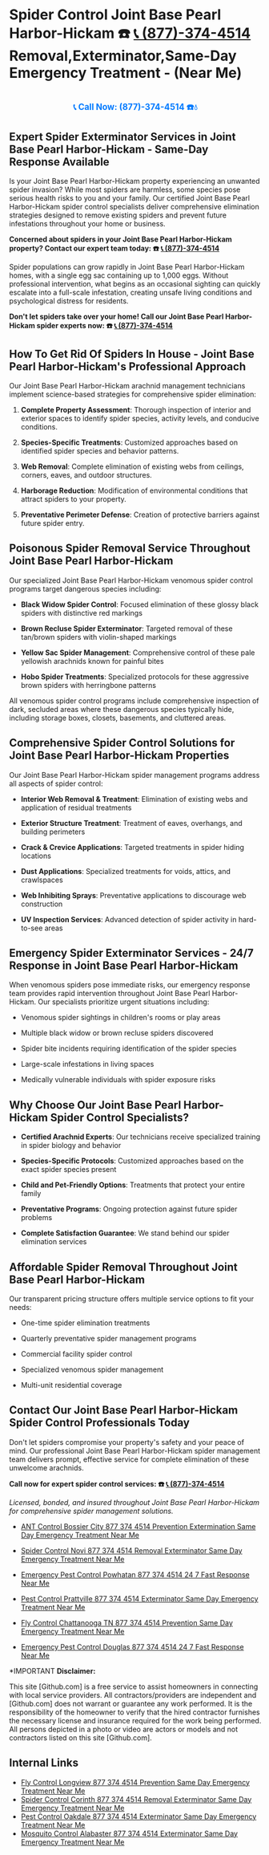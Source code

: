 # Spider Control Joint Base Pearl Harbor-Hickam ☎️ [📞 (877)-374-4514](https://pest-control-4514.netlify.app) Removal,Exterminator,Same-Day Emergency Treatment - (Near Me)
# 

<p align="center" style="font-size: 1.2em; font-weight: bold; margin: 20px 0;">
  <a href="https://pest-control-4514.netlify.app" target="_blank" style="color: #007BFF; text-decoration: none;">📞 Call Now: (877)-374-4514 ☎️💧</a>
</p>

## Expert Spider Exterminator Services in Joint Base Pearl Harbor-Hickam - Same-Day Response Available

Is your Joint Base Pearl Harbor-Hickam property experiencing an unwanted spider invasion? While most spiders are harmless, some species pose serious health risks to you and your family. Our certified Joint Base Pearl Harbor-Hickam spider control specialists deliver comprehensive elimination strategies designed to remove existing spiders and prevent future infestations throughout your home or business.

**Concerned about spiders in your Joint Base Pearl Harbor-Hickam property? Contact our expert team today: ☎️ [📞 (877)-374-4514](https://pest-control-4514.netlify.app)**

Spider populations can grow rapidly in Joint Base Pearl Harbor-Hickam homes, with a single egg sac containing up to 1,000 eggs. Without professional intervention, what begins as an occasional sighting can quickly escalate into a full-scale infestation, creating unsafe living conditions and psychological distress for residents.

**Don't let spiders take over your home! Call our Joint Base Pearl Harbor-Hickam spider experts now: ☎️ [📞 (877)-374-4514](https://pest-control-4514.netlify.app)**

## How To Get Rid Of Spiders In House - Joint Base Pearl Harbor-Hickam's Professional Approach

Our Joint Base Pearl Harbor-Hickam arachnid management technicians implement science-based strategies for comprehensive spider elimination:

1. **Complete Property Assessment**: Thorough inspection of interior and exterior spaces to identify spider species, activity levels, and conducive conditions.

2. **Species-Specific Treatments**: Customized approaches based on identified spider species and behavior patterns.

3. **Web Removal**: Complete elimination of existing webs from ceilings, corners, eaves, and outdoor structures.

4. **Harborage Reduction**: Modification of environmental conditions that attract spiders to your property.

5. **Preventative Perimeter Defense**: Creation of protective barriers against future spider entry.

## Poisonous Spider Removal Service Throughout Joint Base Pearl Harbor-Hickam

Our specialized Joint Base Pearl Harbor-Hickam venomous spider control programs target dangerous species including:

- **Black Widow Spider Control**: Focused elimination of these glossy black spiders with distinctive red markings

- **Brown Recluse Spider Exterminator**: Targeted removal of these tan/brown spiders with violin-shaped markings

- **Yellow Sac Spider Management**: Comprehensive control of these pale yellowish arachnids known for painful bites

- **Hobo Spider Treatments**: Specialized protocols for these aggressive brown spiders with herringbone patterns

All venomous spider control programs include comprehensive inspection of dark, secluded areas where these dangerous species typically hide, including storage boxes, closets, basements, and cluttered areas.

## Comprehensive Spider Control Solutions for Joint Base Pearl Harbor-Hickam Properties

Our Joint Base Pearl Harbor-Hickam spider management programs address all aspects of spider control:

- **Interior Web Removal & Treatment**: Elimination of existing webs and application of residual treatments

- **Exterior Structure Treatment**: Treatment of eaves, overhangs, and building perimeters

- **Crack & Crevice Applications**: Targeted treatments in spider hiding locations

- **Dust Applications**: Specialized treatments for voids, attics, and crawlspaces

- **Web Inhibiting Sprays**: Preventative applications to discourage web construction

- **UV Inspection Services**: Advanced detection of spider activity in hard-to-see areas

## Emergency Spider Exterminator Services - 24/7 Response in Joint Base Pearl Harbor-Hickam

When venomous spiders pose immediate risks, our emergency response team provides rapid intervention throughout Joint Base Pearl Harbor-Hickam. Our specialists prioritize urgent situations including:

- Venomous spider sightings in children's rooms or play areas

- Multiple black widow or brown recluse spiders discovered

- Spider bite incidents requiring identification of the spider species

- Large-scale infestations in living spaces

- Medically vulnerable individuals with spider exposure risks

## Why Choose Our Joint Base Pearl Harbor-Hickam Spider Control Specialists?

- **Certified Arachnid Experts**: Our technicians receive specialized training in spider biology and behavior

- **Species-Specific Protocols**: Customized approaches based on the exact spider species present

- **Child and Pet-Friendly Options**: Treatments that protect your entire family

- **Preventative Programs**: Ongoing protection against future spider problems

- **Complete Satisfaction Guarantee**: We stand behind our spider elimination services

## Affordable Spider Removal Throughout Joint Base Pearl Harbor-Hickam

Our transparent pricing structure offers multiple service options to fit your needs:

- One-time spider elimination treatments

- Quarterly preventative spider management programs

- Commercial facility spider control

- Specialized venomous spider management

- Multi-unit residential coverage

## Contact Our Joint Base Pearl Harbor-Hickam Spider Control Professionals Today

Don't let spiders compromise your property's safety and your peace of mind. Our professional Joint Base Pearl Harbor-Hickam spider management team delivers prompt, effective service for complete elimination of these unwelcome arachnids.

**Call now for expert spider control services: ☎️ [📞 (877)-374-4514](https://pest-control-4514.netlify.app)**

*Licensed, bonded, and insured throughout Joint Base Pearl Harbor-Hickam for comprehensive spider management solutions.*


- [ANT Control Bossier City 877 374 4514 Prevention Extermination Same Day Emergency Treatment Near Me](https://github.com/allyoucaneatsushiin/plumbing-texas/blob/main/ANT-Control-Bossier-City-877-374-4514-Prevention-Extermination-Same-Day-Emergency-Treatment-Near-Me.md)
- [Spider Control Novi 877 374 4514 Removal Exterminator Same Day Emergency Treatment Near Me](https://github.com/allyoucaneatsushiin/plumbing-texas/blob/main/Spider-Control-Novi-877-374-4514-Removal-Exterminator-Same-Day-Emergency-Treatment-Near-Me.md)
- [Emergency Pest Control Powhatan 877 374 4514 24 7 Fast Response Near Me](https://github.com/allyoucaneatsushiin/plumbing-texas/blob/main/Emergency-Pest-Control-Powhatan-877-374-4514-24-7-Fast-Response-Near-Me.md)


- [Pest Control Prattville 877 374 4514 Exterminator Same Day Emergency Treatment Near Me](https://github.com/allyoucaneatsushiin/plumbing-texas/blob/main/Pest-Control-Prattville-877-374-4514-Exterminator-Same-Day-Emergency-Treatment-Near-Me.md)
- [Fly Control Chattanooga TN 877 374 4514 Prevention Same Day Emergency Treatment Near Me](https://github.com/allyoucaneatsushiin/plumbing-texas/blob/main/Fly-Control-Chattanooga-TN-877-374-4514-Prevention-Same-Day-Emergency-Treatment-Near-Me.md)
- [Emergency Pest Control Douglas 877 374 4514 24 7 Fast Response Near Me](https://github.com/allyoucaneatsushiin/plumbing-texas/blob/main/Emergency-Pest-Control-Douglas-877-374-4514-24-7-Fast-Response-Near-Me.md)


*IMPORTANT **Disclaimer:**  

This site [Github.com] is a free service to assist homeowners in connecting with local service providers. All contractors/providers are independent and [Github.com] does not warrant or guarantee any work performed. It is the responsibility of the homeowner to verify that the hired contractor furnishes the necessary license and insurance required for the work being performed. All persons depicted in a photo or video are actors or models and not contractors listed on this site [Github.com].


## Internal Links
- [Fly Control Longview 877 374 4514 Prevention Same Day Emergency Treatment Near Me](https://github.com/allyoucaneatsushiin/plumbing-texas/blob/main/Fly-Control-Longview-877-374-4514-Prevention-Same-Day-Emergency-Treatment-Near-Me.md)
- [Spider Control Corinth 877 374 4514 Removal Exterminator Same Day Emergency Treatment Near Me](https://github.com/allyoucaneatsushiin/plumbing-texas/blob/main/Spider-Control-Corinth-877-374-4514-Removal-Exterminator-Same-Day-Emergency-Treatment-Near-Me.md)
- [Pest Control Oakdale 877 374 4514 Exterminator Same Day Emergency Treatment Near Me](https://github.com/allyoucaneatsushiin/plumbing-texas/blob/main/Pest-Control-Oakdale-877-374-4514-Exterminator-Same-Day-Emergency-Treatment-Near-Me.md)
- [Mosquito Control Alabaster 877 374 4514 Exterminator Same Day Emergency Treatment Near Me](https://github.com/allyoucaneatsushiin/plumbing-texas/blob/main/Mosquito-Control-Alabaster-877-374-4514-Exterminator-Same-Day-Emergency-Treatment-Near-Me.md)
